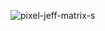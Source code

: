 ![pixel-jeff-matrix-s](https://user-images.githubusercontent.com/92828593/138317971-7c5e03f8-5013-49cd-a56c-61ca600d5bba.gif)

